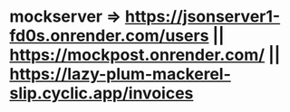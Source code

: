# mockserver   => https://jsonserver1-fd0s.onrender.com/users  ||  https://mockpost.onrender.com/ || https://lazy-plum-mackerel-slip.cyclic.app/invoices

